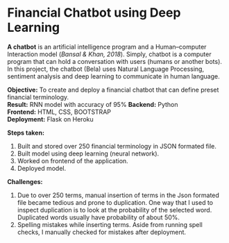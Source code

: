 # Financial Chatbot using Deep Learning
**A chatbot** is an artificial intelligence program and a Human–computer Interaction model (*Bansal & Khan, 2018*). Simply, chatbot is a computer program that can hold a conversation with users (humans or another bots). In this project, the chatbot (Bela) uses Natural Language Processing, sentiment analysis and deep learning to communicate in human language. 

**Objective:** To create and deploy a financial chatbot that can define preset financial terminology. <br>
**Result:** RNN model with accuracy of 95%
**Backend:** Python <br>
**Frontend:** HTML, CSS, BOOTSTRAP <br>
**Deployment:** Flask on Heroku <br>

**Steps taken:**
1. Built and stored over 250 financial terminology in JSON formated file.
2. Built model using deep learning (neural network).
3. Worked on frontend of the application.
4. Deployed model.

**Challenges:**
1. Due to over 250 terms, manual insertion of terms in the Json formated file became tedious and prone to duplication. One way that I used to inspect duplication is to look at the probability of the selected word. Duplicated words usually have probability of about 50%. 
2. Spelling mistakes while inserting terms. Aside from running spell checks, I manually checked for mistakes after deployment.

